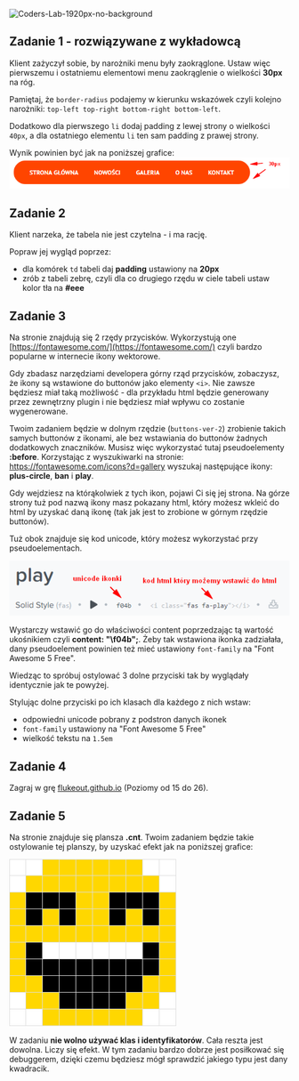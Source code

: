 ![Coders-Lab-1920px-no-background](https://user-images.githubusercontent.com/30623667/104709394-2cabee80-571f-11eb-9518-ea6a794e558e.png)


## Zadanie 1 - rozwiązywane z wykładowcą

Klient zażyczył sobie, by narożniki menu były zaokrąglone. Ustaw więc pierwszemu i ostatniemu elementowi menu zaokrąglenie o wielkości **30px** na róg.

Pamiętaj, że `border-radius` podajemy w kierunku wskazówek czyli kolejno narożniki: `top-left top-right bottom-right bottom-left`.

Dodatkowo dla pierwszego `li` dodaj padding z lewej strony o wielkości `40px`, a dla ostatniego elementu `li` ten sam padding z prawej strony.

Wynik powinien być jak na poniższej grafice:
![](images/menu.png)



## Zadanie 2 

Klient narzeka, że tabela nie jest czytelna - i ma rację.

Popraw jej wygląd poprzez:
- dla komórek `td` tabeli daj **padding** ustawiony na **20px**
- zrób z tabeli zebrę, czyli dla co drugiego rzędu w ciele tabeli ustaw kolor tła na **#eee**



## Zadanie 3

Na stronie znajdują się 2 rzędy przycisków. Wykorzystują one [https://fontawesome.com/](https://fontawesome.com/) czyli bardzo popularne w internecie ikony wektorowe.

Gdy zbadasz narzędziami developera górny rząd przycisków, zobaczysz, że ikony są wstawione do buttonów jako elementy `<i>`. Nie zawsze będziesz miał taką możliwość - dla przykładu html będzie generowany przez zewnętrzny plugin i nie będziesz miał wpływu co zostanie wygenerowane.

Twoim zadaniem będzie w dolnym rzędzie (`buttons-ver-2`) zrobienie takich samych buttonów z ikonami, ale bez wstawiania do buttonów żadnych dodatkowych znaczników. Musisz więc wykorzystać tutaj pseudoelementy **:before**. Korzystając z wyszukiwarki na stronie: https://fontawesome.com/icons?d=gallery wyszukaj następujące ikony: **plus-circle**, **ban** i **play**.

Gdy wejdziesz na którąkolwiek z tych ikon, pojawi Ci się jej strona. Na górze strony tuż pod nazwą ikony masz pokazany html, który możesz wkleić do html by uzyskać daną ikonę (tak jak jest to zrobione w górnym rzędzie buttonów).

Tuż obok znajduje się kod unicode, który możesz wykorzystać przy pseudoelementach.

![](images/fontawesome-unicode.png)

Wystarczy wstawić go do właściwości content poprzedzając tą wartość ukośnikiem czyli **content: "\f04b";**. Żeby tak wstawiona ikonka zadziałała, dany pseudoelement powinien też mieć ustawiony `font-family` na "Font Awesome 5 Free".

Wiedząc to spróbuj ostylować 3 dolne przyciski tak by wyglądały identycznie jak te powyżej.

Stylując dolne przyciski po ich klasach dla każdego z nich wstaw:

- odpowiedni unicode pobrany z podstron danych ikonek
- `font-family` ustawiony na "Font Awesome 5 Free"
- wielkość tekstu na `1.5em`


## Zadanie 4

Zagraj w grę [flukeout.github.io](http://flukeout.github.io/) (Poziomy od 15 do 26).



## Zadanie 5

Na stronie znajduje się plansza **.cnt**. Twoim zadaniem będzie takie ostylowanie tej planszy, by uzyskać efekt jak na poniższej grafice:

![](images/face.png)

W zadaniu **nie wolno używać klas i identyfikatorów**. Cała reszta jest dowolna. Liczy się efekt.
W tym zadaniu bardzo dobrze jest posiłkować się debuggerem, dzięki czemu będziesz mógł sprawdzić jakiego typu jest dany kwadracik.

